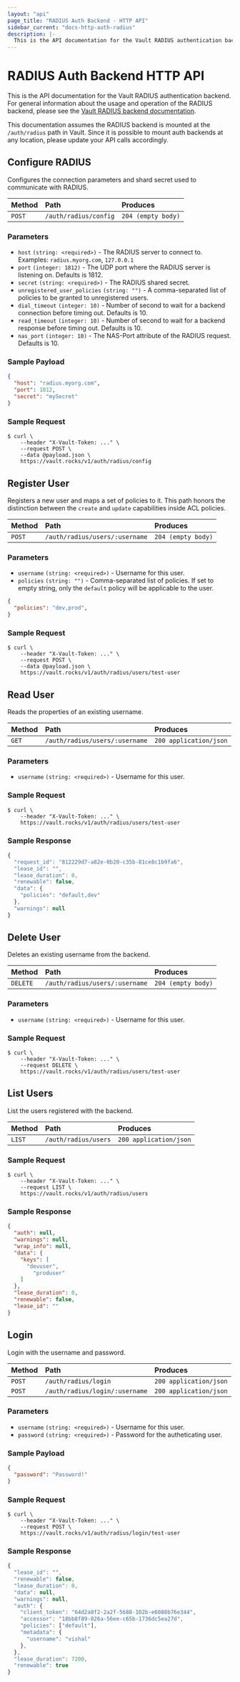```yaml
---
layout: "api"
page_title: "RADIUS Auth Backend - HTTP API"
sidebar_current: "docs-http-auth-radius"
description: |-
  This is the API documentation for the Vault RADIUS authentication backend.
---
```


# RADIUS Auth Backend HTTP API

This is the API documentation for the Vault RADIUS authentication backend. For
general information about the usage and operation of the RADIUS backend, please
see the [Vault RADIUS backend documentation](/docs/auth/radius.html).

This documentation assumes the RADIUS backend is mounted at the `/auth/radius`
path in Vault. Since it is possible to mount auth backends at any location,
please update your API calls accordingly.

## Configure RADIUS

Configures the connection parameters and shard secret used to communicate with 
RADIUS.

| Method   | Path                         | Produces               |
| :------- | :--------------------------- | :--------------------- |
| `POST`   | `/auth/radius/config`        | `204 (empty body)`     |

### Parameters

- `host` `(string: <required>)` - The RADIUS server to connect to. Examples: 
  `radius.myorg.com`, `127.0.0.1`
- `port` `(integer: 1812)` - The UDP port where the RADIUS server is listening
   on. Defaults is 1812.
- `secret` `(string: <required>)` - The RADIUS shared secret.
- `unregistered_user_policies` `(string: "")` - A comma-separated list of 
  policies to be granted to unregistered users.
- `dial_timeout` `(integer: 10)` - Number of second to wait for a backend 
  connection before timing out. Defaults is 10.
- `read_timeout` `(integer: 10)` - Number of second to wait for a backend 
  response before timing out. Defaults is 10.
- `nas_port` `(integer: 10)` - The NAS-Port attribute of the RADIUS request. 
  Defaults is 10.

### Sample Payload

```json
{
  "host": "radius.myorg.com",
  "port": 1812,
  "secret": "mySecret"
}
```

### Sample Request

```
$ curl \
    --header "X-Vault-Token: ..." \
    --request POST \
    --data @payload.json \
    https://vault.rocks/v1/auth/radius/config
```

## Register User

Registers a new user and maps a set of policies to it.  This path honors the 
distinction between the `create` and `update` capabilities inside ACL policies.

| Method   | Path                         | Produces               |
| :------- | :--------------------------- | :--------------------- |
| `POST`   | `/auth/radius/users/:username` | `204 (empty body)`   |

### Parameters

- `username` `(string: <required>)` - Username for this user.
- `policies` `(string: "")` - Comma-separated list of policies.  If set to 
  empty string, only the `default` policy will be applicable to the user.

```json
{
  "policies": "dev,prod",
}
```

### Sample Request

```
$ curl \
    --header "X-Vault-Token: ..." \
    --request POST \
    --data @payload.json \
    https://vault.rocks/v1/auth/radius/users/test-user
```

## Read User

Reads the properties of an existing username.

| Method   | Path                         | Produces               |
| :------- | :--------------------------- | :--------------------- |
| `GET`   | `/auth/radius/users/:username` | `200 application/json`   |

### Parameters

- `username` `(string: <required>)` - Username for this user.

### Sample Request

```
$ curl \
    --header "X-Vault-Token: ..." \
    https://vault.rocks/v1/auth/radius/users/test-user
```

### Sample Response

```javascript
{
  "request_id": "812229d7-a82e-0b20-c35b-81ce8c1b9fa6",
  "lease_id": "",
  "lease_duration": 0,
  "renewable": false,
  "data": {
    "policies": "default,dev"
  },
  "warnings": null
}
```

## Delete User

Deletes an existing username from the backend.

| Method   | Path                         | Produces               |
| :------- | :--------------------------- | :--------------------- |
| `DELETE`   | `/auth/radius/users/:username` | `204 (empty body)`   |

### Parameters

- `username` `(string: <required>)` - Username for this user.

### Sample Request

```
$ curl \
    --header "X-Vault-Token: ..." \
    --request DELETE \
    https://vault.rocks/v1/auth/radius/users/test-user
```

## List Users

List the users registered with the backend.

| Method   | Path                         | Produces               |
| :------- | :--------------------------- | :--------------------- |
| `LIST`   | `/auth/radius/users`         | `200 application/json` |

### Sample Request

```
$ curl \
    --header "X-Vault-Token: ..." \
    --request LIST \
    https://vault.rocks/v1/auth/radius/users
```

### Sample Response

```json
{
  "auth": null,
  "warnings": null,
  "wrap_info": null,
  "data": {
    "keys": [
      "devuser",
	    "produser"
    ]
  },
  "lease_duration": 0,
  "renewable": false,
  "lease_id": ""
}
```

## Login

Login with the username and password.

| Method   | Path                         | Produces               |
| :------- | :--------------------------- | :--------------------- |
| `POST`   | `/auth/radius/login`         | `200 application/json` |
| `POST`   | `/auth/radius/login/:username` | `200 application/json` |

### Parameters

- `username` `(string: <required>)` - Username for this user.
- `password` `(string: <required>)` - Password for the autheticating user.

### Sample Payload

```json
{
  "password": "Password!"
}
```

### Sample Request

```
$ curl \
    --header "X-Vault-Token: ..." \
    --request POST \
    https://vault.rocks/v1/auth/radius/login/test-user
```

### Sample Response

```javascript
{
  "lease_id": "",
  "renewable": false,
  "lease_duration": 0,
  "data": null,
  "warnings": null,
  "auth": {
    "client_token": "64d2a8f2-2a2f-5688-102b-e6088b76e344",
    "accessor": "18bb8f89-826a-56ee-c65b-1736dc5ea27d",
    "policies": ["default"],
    "metadata": {
      "username": "vishal"
    },
  },
  "lease_duration": 7200,
  "renewable": true
}
 ```